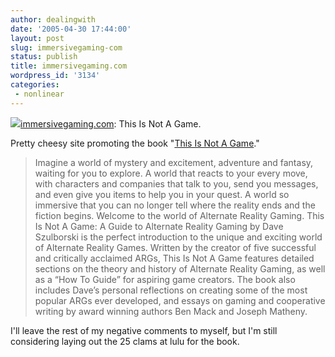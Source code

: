 ```yaml
---
author: dealingwith
date: '2005-04-30 17:44:00'
layout: post
slug: immersivegaming-com
status: publish
title: immersivegaming.com
wordpress_id: '3134'
categories:
 - nonlinear
---
```


![][1][immersivegaming.com][2]: This Is Not A Game.


Pretty cheesy site promoting the book "[This Is Not A Game][3]."

> Imagine a world of mystery and excitement, adventure and fantasy, waiting
for you to explore. A world that reacts to your every move, with characters
and companies that talk to you, send you messages, and even give you items to
help you in your quest. A world so immersive that you can no longer tell where
the reality ends and the fiction begins. Welcome to the world of Alternate
Reality Gaming. This Is Not A Game: A Guide to Alternate Reality Gaming by
Dave Szulborski is the perfect introduction to the unique and exciting world
of Alternate Reality Games. Written by the creator of five successful and
critically acclaimed ARGs, This Is Not A Game features detailed sections on
the theory and history of Alternate Reality Gaming, as well as a “How To
Guide” for aspiring game creators. The book also includes Dave’s personal
reflections on creating some of the most popular ARGs ever developed, and
essays on gaming and cooperative writing by award winning authors Ben Mack and
Joseph Matheny.

I'll leave the rest of my negative comments to myself, but I'm still
considering laying out the 25 clams at lulu for the book.


   [1]: http://www.lulu.com/items/99000/99444/5/preview/detail_99444.jpg

   [2]: http://www.immersivegaming.com/

   [3]: http://www.lulu.com/content/99444

   

